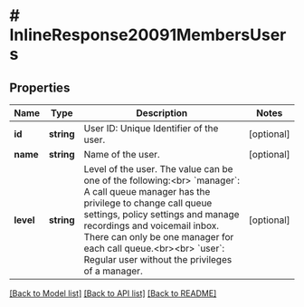 # # InlineResponse20091MembersUsers

## Properties

Name | Type | Description | Notes
------------ | ------------- | ------------- | -------------
**id** | **string** | User ID: Unique Identifier of the user. | [optional] 
**name** | **string** | Name of the user. | [optional] 
**level** | **string** | Level of the user. The value can be one of the following:&lt;br&gt; &#x60;manager&#x60;: A call queue manager has the privilege to change call queue settings, policy settings and manage recordings and voicemail inbox. There can only be one manager for each call queue.&lt;br&gt;&lt;br&gt; &#x60;user&#x60;: Regular user without the privileges of a manager. | [optional] 

[[Back to Model list]](../../README.md#documentation-for-models) [[Back to API list]](../../README.md#documentation-for-api-endpoints) [[Back to README]](../../README.md)


